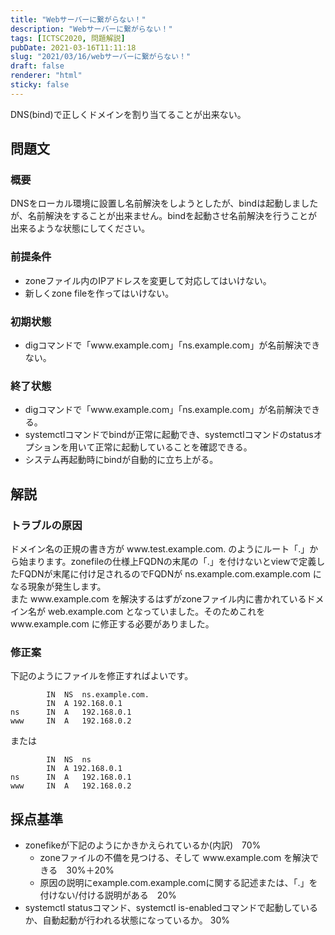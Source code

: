 ```yaml
---
title: "Webサーバーに繋がらない！"
description: "Webサーバーに繋がらない！"
tags: [ICTSC2020, 問題解説]
pubDate: 2021-03-16T11:11:18
slug: "2021/03/16/webサーバーに繋がらない！"
draft: false
renderer: "html"
sticky: false
---
```


<p>DNS(bind)で正しくドメインを割り当てることが出来ない。</p>

<h2>問題文</h2>

<h3>概要</h3>

<p>DNSをローカル環境に設置し名前解決をしようとしたが、bindは起動しましたが、名前解決をすることが出来ません。bindを起動させ名前解決を行うことが出来るような状態にしてください。</p>

<h3>前提条件</h3>

<ul><li>zoneファイル内のIPアドレスを変更して対応してはいけない。</li><li>新しくzone fileを作ってはいけない。</li></ul>

<h3>初期状態</h3>

<ul><li>digコマンドで「www.example.com」「ns.example.com」が名前解決できない。</li></ul>

<h3>終了状態</h3>

<ul><li>digコマンドで「www.example.com」「ns.example.com」が名前解決できる。</li><li>systemctlコマンドでbindが正常に起動でき、systemctlコマンドのstatusオプションを用いて正常に起動していることを確認できる。</li><li>システム再起動時にbindが自動的に立ち上がる。</li></ul>

<h2>解説</h2>

<h3>トラブルの原因</h3>

<p>ドメイン名の正規の書き方が www.test.example.com. のようにルート「.」から始まります。zonefileの仕様上FQDNの末尾の「.」を付けないとviewで定義したFQDNが末尾に付け足されるのでFQDNが ns.example.com.example.com になる現象が発生します。<br>
また www.example.com を解決するはずがzoneファイル内に書かれているドメイン名が web.example.com となっていました。そのためこれを www.example.com に修正する必要がありました。</p>

<h3>修正案</h3>

<p>下記のようにファイルを修正すればよいです。</p>

<div class="wp-block-syntaxhighlighter-code "><pre><code>        IN  NS  ns.example.com.
        IN  A 192.168.0.1 
ns      IN  A   192.168.0.1
www     IN  A   192.168.0.2</code></pre></div>

<p>または</p>

<div class="wp-block-syntaxhighlighter-code "><pre><code>        IN  NS  ns
        IN  A 192.168.0.1 
ns      IN  A   192.168.0.1
www     IN  A   192.168.0.2</code></pre></div>

<h2>採点基準</h2>

<ul><li>zonefikeが下記のようにかきかえられているか(内訳)　70%<ul><li>zoneファイルの不備を見つける、そして www.example.com を解決できる　30%＋20%</li><li>原因の説明にexample.com.example.comに関する記述または、「.」を付けない/付ける説明がある　20%</li></ul></li><li>systemctl statusコマンド、systemctl is-enabledコマンドで起動しているか、自動起動が行われる状態になっているか。  30%</li></ul>
